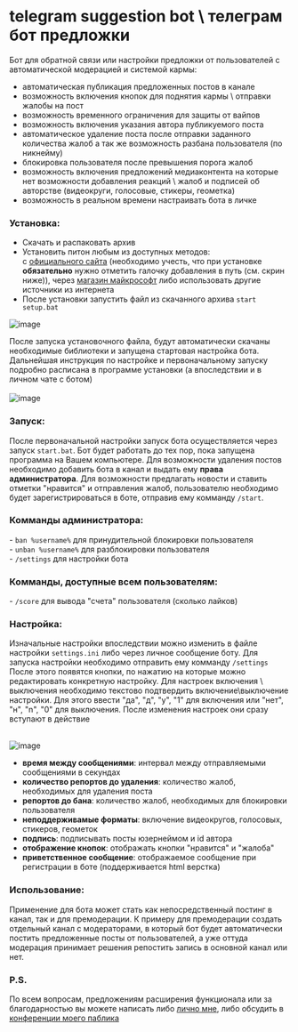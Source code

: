 # telegram suggestion bot \ телеграм бот предложки
Бот для обратной связи или настройки предложки от пользователей с автоматической модерацией и системой кармы:
- автоматическая публикация предложенных постов в канале
- возможность включения кнопок для поднятия кармы \ отправки жалобы на пост
- возможность временного ограничения для защиты от вайпов
- возможность включения указания автора публикуемого поста
- автоматическое удаление поста после отправки заданного количества жалоб а так же возможность разбана пользователя (по никнейму)
- блокировка пользователя после превышения порога жалоб
- возможность включения предложений медиаконтента на которые нет возможности добавления реакций \ жалоб и подписей об авторстве (видеокруги, голосовые, стикеры, геометка)
- возможность в реальном времени настраивать бота в личке

<h3>Установка:</h3>

* Скачать и распаковать архив
* Установить питон любым из доступных методов: <br>
с <a href = "https://www.python.org/downloads/">официального сайта</a> (необходимо учесть, что при установке <b>обязательно</b> нужно отметить галочку добавления в путь (см. скрин ниже)), через <a href = "https://apps.microsoft.com/store/detail/python-39/9P7QFQMJRFP7">магазин майкрософт</a> либо использовать другие источники из интернета
* После установки запустить файл из скачанного архива <code>start setup.bat</code>

![image](https://user-images.githubusercontent.com/75478010/193867844-aff0ddb1-5df5-4cdf-bf8a-f2ca4b9d913f.png)

После запуска установочного файла, будут автоматически скачаны необходимые библиотеки и запущена стартовая настройка бота. Дальнейшая инструкция по настройке и первоначальному запуску подробно расписана в программе установки (а впоследствии и в личном чате с ботом)<br><br>
![image](https://user-images.githubusercontent.com/75478010/193875991-50db4ffd-c8e0-4e24-918a-8aa98b2878ff.png)

<h3>Запуск:</h3>
После первоначальной настройки запуск бота осуществляется через запуск <code>start.bat</code>. Бот будет работать до тех пор, пока запущена программа на Вашем компьютере. Для возможности удаления постов необходимо добавить бота в канал и выдать ему <b>права администратора</b>. Для возможности предлагать новости и ставить отметки "нравится" и отправления жалоб, пользователю необходимо будет зарегистрироваться в боте, отправив ему комманду <code>/start</code>.

<h3>Комманды администратора:</h3>
- <code>ban %username%</code> для принудительной блокировки пользователя<br>
- <code>unban %username%</code> для разблокировки пользователя<br>
- <code>/settings</code> для настройки бота<br>

<h3>Комманды, доступные всем пользователям:</h3>
- <code>/score</code> для вывода "счета" пользователя (сколько лайков)<br>

<h3>Настройка:</h3>
Изначальные настройки впоследствии можно изменить в файле настройки <code>settings.ini</code> либо через личное сообщение боту. Для запуска настройки необходимо отправить ему комманду <code>/settings</code><br>
После этого появятся кнопки, по нажатию на которые можно редактировать конкретную настройку. Для настроек включения \ выключения необходимо текстово подтвердить включение\выключение настройки. Для этого ввести "да", "д", "y", "1" для включения или "нет", "н", "n", "0" для выключения. После изменения настроек они сразу вступают в действие<br><br>

![image](https://user-images.githubusercontent.com/75478010/193877950-bb1cba8b-f00c-4125-9931-cd5bfe915440.png)

- <b>время между сообщениями</b>: интервал между отправляемыми сообщениями в секундах
- <b>количество репортов до удаления</b>: количество жалоб, необходимых для удаления поста
- <b>репортов до бана</b>: количество жалоб, необходимых для блокировки пользователя
- <b>неподдерживамые форматы</b>: включение видеокругов, голосовых, стикеров, геометок
- <b>подпись</b>: подписывать посты юзернеймом и id автора
- <b>отображение кнопок</b>: отображать кнопки "нравится" и "жалоба"
- <b>приветственное сообщение</b>: отображаемое сообщение при регистрации в боте (поддерживается html верстка)

<h3>Использование:</h3>
Применение для бота может стать как непосредственный постинг в канал, так и для премодерации. К примеру для премодерации создать отдельный канал с модераторами, в который бот будет автоматически постить предложенные посты от пользователей, а уже оттуда модерация принимает решения репостить запись в основной канал или нет. 

<h3>P.S.</h3>
По всем вопросам, предложениям расширения функционала или за благодарностью вы можете написать либо <a href = "https://t.me/nthawi">лично мне</a>, либо обсудить в <a href = "https://t.me/foti_chat">конференции моего паблика</a>
